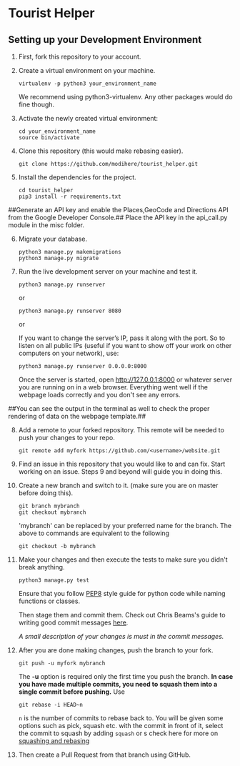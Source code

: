 # Tourist Helper

## Setting up your Development Environment ##
1. First, fork this repository to your account.

2. Create a virtual environment on your machine. 
    ```
    virtualenv -p python3 your_environment_name
    ```
    We recommend using python3-virtualenv. Any other packages would do fine though.

3. Activate the newly created virtual environment:
    ```
    cd your_environment_name
    source bin/activate
    ```

4. Clone this repository (this would make rebasing easier).
    ```
    git clone https://github.com/modihere/tourist_helper.git
    ```
    
5. Install the dependencies for the project.
    ```
    cd tourist_helper
    pip3 install -r requirements.txt
    ```

##Generate an API key and enable the Places,GeoCode and Directions API from the Google Developer Console.##
    Place the API key in the api_call.py module in the misc folder.

6. Migrate your database.
    ```
    python3 manage.py makemigrations
    python3 manage.py migrate 
    ``` 

7. Run the live development server on your machine and test it.
    ```
    python3 manage.py runserver
    ```
    
    or 

    ```
    python3 manage.py runserver 8080
    ```
    or

    If you want to change the server’s IP, pass it along with the port. So to listen on all public IPs (useful if you want to show off your work on other computers on your network), use:

    ```
    python3 manage.py runserver 0.0.0.0:8000
    ```

    Once the server is started, open http://127.0.0.1:8000 or whatever server you are running on in a web browser.
    Everything went well if the webpage loads correctly and you don't see any errors.

##You can see the output in the terminal as well to check the proper rendering of data on the webpage template.##
    
8. Add a remote to your forked repository. This remote will be needed to push your changes to your repo.
    ```
    git remote add myfork https://github.com/<username>/website.git
    ```
    
9. Find an issue in this repository that you would like to and can fix.
   Start working on an issue. Steps 9 and beyond will guide you in doing this.
   
10. Create a new branch and switch to it. (make sure you are on master before doing this).
    ```
    git branch mybranch
    git checkout mybranch
    ```
    'mybranch' can be replaced by your preferred name for the branch.
    The above to commands are equivalent to the following
    ```
    git checkout -b mybranch
    ```

11. Make your changes and then execute the tests to make sure you didn't break anything.

    ```
    python3 manage.py test
    ```
    Ensure that you follow [PEP8](https://www.python.org/dev/peps/pep-0008/#descriptive-naming-styles) style guide for python code while naming functions or classes.

    Then stage them and commit them.
    Check out Chris Beams's guide to writing good commit messages [here](https://chris.beams.io/posts/git-commit/).

    *A small description of your changes is must in the commit messages.* 

12. After you are done making changes, push the branch to your fork.
    ```
    git push -u myfork mybranch
    ```
    The **-u** option is required only the first time you push the branch.
	**In case you have made multiple commits, you need to squash them into a single commit before pushing.**
    Use
    ```
    git rebase -i HEAD~n
    ```
    `n` is the number of commits to rebase back to.
    You will be given some options such as pick, squash etc. with the commit in front of it, select the commit to squash by adding `squash` or s
    check here for more on [squashing and rebasing](https://www.devroom.io/2011/07/05/git-squash-your-latests-commits-into-one/)

13. Then create a Pull Request from that branch using GitHub.